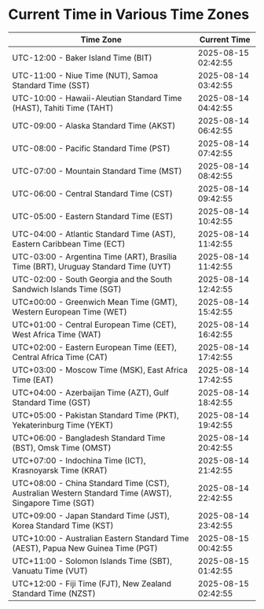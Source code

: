 # Current Time in Various Time Zones

| Time Zone | Current Time |
|-----------|--------------|
| UTC-12:00 - Baker Island Time (BIT) | 2025-08-15 02:42:55 |
| UTC-11:00 - Niue Time (NUT), Samoa Standard Time (SST) | 2025-08-14 03:42:55 |
| UTC-10:00 - Hawaii-Aleutian Standard Time (HAST), Tahiti Time (TAHT) | 2025-08-14 04:42:55 |
| UTC-09:00 - Alaska Standard Time (AKST) | 2025-08-14 06:42:55 |
| UTC-08:00 - Pacific Standard Time (PST) | 2025-08-14 07:42:55 |
| UTC-07:00 - Mountain Standard Time (MST) | 2025-08-14 08:42:55 |
| UTC-06:00 - Central Standard Time (CST) | 2025-08-14 09:42:55 |
| UTC-05:00 - Eastern Standard Time (EST) | 2025-08-14 10:42:55 |
| UTC-04:00 - Atlantic Standard Time (AST), Eastern Caribbean Time (ECT) | 2025-08-14 11:42:55 |
| UTC-03:00 - Argentina Time (ART), Brasília Time (BRT), Uruguay Standard Time (UYT) | 2025-08-14 11:42:55 |
| UTC-02:00 - South Georgia and the South Sandwich Islands Time (SGT) | 2025-08-14 12:42:55 |
| UTC±00:00 - Greenwich Mean Time (GMT), Western European Time (WET) | 2025-08-14 15:42:55 |
| UTC+01:00 - Central European Time (CET), West Africa Time (WAT) | 2025-08-14 16:42:55 |
| UTC+02:00 - Eastern European Time (EET), Central Africa Time (CAT) | 2025-08-14 17:42:55 |
| UTC+03:00 - Moscow Time (MSK), East Africa Time (EAT) | 2025-08-14 17:42:55 |
| UTC+04:00 - Azerbaijan Time (AZT), Gulf Standard Time (GST) | 2025-08-14 18:42:55 |
| UTC+05:00 - Pakistan Standard Time (PKT), Yekaterinburg Time (YEKT) | 2025-08-14 19:42:55 |
| UTC+06:00 - Bangladesh Standard Time (BST), Omsk Time (OMST) | 2025-08-14 20:42:55 |
| UTC+07:00 - Indochina Time (ICT), Krasnoyarsk Time (KRAT) | 2025-08-14 21:42:55 |
| UTC+08:00 - China Standard Time (CST), Australian Western Standard Time (AWST), Singapore Time (SGT) | 2025-08-14 22:42:55 |
| UTC+09:00 - Japan Standard Time (JST), Korea Standard Time (KST) | 2025-08-14 23:42:55 |
| UTC+10:00 - Australian Eastern Standard Time (AEST), Papua New Guinea Time (PGT) | 2025-08-15 00:42:55 |
| UTC+11:00 - Solomon Islands Time (SBT), Vanuatu Time (VUT) | 2025-08-15 01:42:55 |
| UTC+12:00 - Fiji Time (FJT), New Zealand Standard Time (NZST) | 2025-08-15 02:42:55 |
